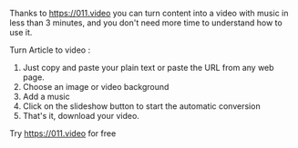 Thanks to https://011.video you can turn content into a video with music in less than 3 minutes, and you don't need more time to understand how to use it.

Turn Article to video :

1. Just copy and paste your plain text or paste the URL from any web page.
2. Choose an image or video background
3. Add a music
4. Click on the slideshow button to start the automatic conversion
5. That's it, download your video.

Try https://011.video for free
